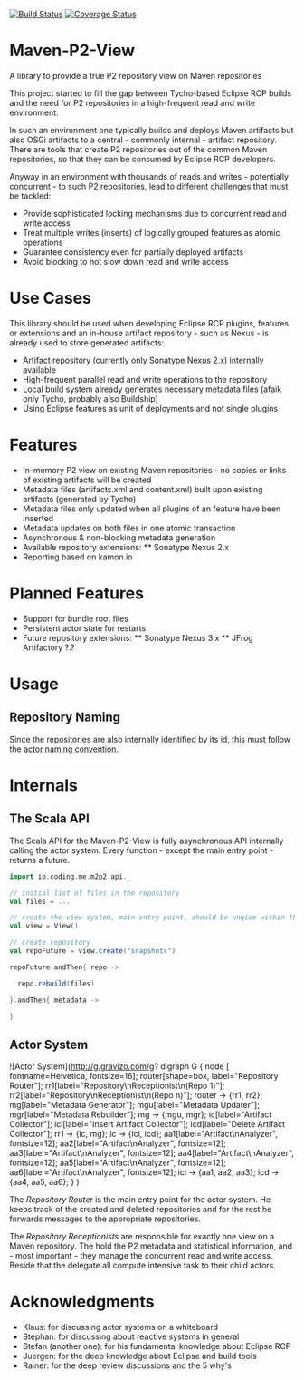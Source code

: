 [![Build Status](https://travis-ci.org/coding-me/maven-p2-view.svg?branch=master)](https://travis-ci.org/coding-me/maven-p2-view)
[![Coverage Status](https://coveralls.io/repos/coding-me/maven-p2-view/badge.svg?branch=master&service=github)](https://coveralls.io/github/coding-me/maven-p2-view?branch=master)

# Maven-P2-View
A library to provide a true P2 repository view on Maven repositories

This project started to fill the gap between Tycho-based Eclipse RCP builds and the need for P2 repositories in a high-frequent read and write environment.

In such an environment one typically builds and deploys Maven artifacts but also OSGi artifacts to a central - commonly internal - artifact repository. There are tools that create P2 repositories out of the common Maven repositories, so that they can be consumed by Eclipse RCP developers.

Anyway in an environment with thousands of reads and writes - potentially concurrent - to such P2 repositories, lead to different challenges that must be tackled:

* Provide sophisticated locking mechanisms due to concurrent read and write access
* Treat multiple writes (inserts) of logically grouped features as atomic operations
* Guarantee consistency even for partially deployed artifacts
* Avoid blocking to not slow down read and write access


# Use Cases

This library should be used when developing Eclipse RCP plugins, features or extensions and an in-house artifact repository - such as Nexus - is already used to store generated artifacts:

* Artifact repository (currently only Sonatype Nexus 2.x) internally available
* High-frequent parallel read and write operations to the repository
* Local build system already generates necessary metadata files (afaik only Tycho, probably also Buildship)
* Using Eclipse features as unit of deployments and not single plugins

# Features

* In-memory P2 view on existing Maven repositories - no copies or links of existing artifacts will be created
* Metadata files (artifacts.xml and content.xml) built upon existing artifacts (generated by Tycho)
* Metadata files only updated when all plugins of an feature have been inserted
* Metadata updates on both files in one atomic transaction
* Asynchronous & non-blocking metadata generation
* Available repository extensions:
** Sonatype Nexus 2.x
* Reporting based on kamon.io

# Planned Features
* Support for bundle root files
* Persistent actor state for restarts
* Future repository extensions:
** Sonatype Nexus 3.x
** JFrog Artifactory ?.?


# Usage

## Repository Naming

Since the repositories are also internally identified by its id, this must follow the [actor naming convention](http://doc.akka.io/docs/akka/current/scala/actors.html).

# Internals

## The Scala API

The Scala API for the Maven-P2-View is fully asynchronous API internally calling the actor system. Every function - except the main entry point - returns a future.

```scala
import io.coding.me.m2p2.api._

// initial list of files in the repository
val files = ...

// create the view system, main entry point, should be unqiue within the JVM
val view = View()

// create repository
val repoFuture = view.create("snapshots")

repoFuture.andThen{ repo ->

  repo.rebuild(files)

}.andThen{ metadata ->

}

```
## Actor System

![Actor System](http://g.gravizo.com/g?
  digraph G {
    node [ fontname=Helvetica, fontsize=16];
    router[shape=box, label="Repository Router"];
    rr1[label="Repository\\nReceptionist\\n(Repo 1)"];
    rr2[label="Repository\\nReceptionist\\n(Repo n)"];
    router -> {rr1, rr2};
    mg[label="Metadata Generator"];
    mgu[label="Metadata Updater"];
    mgr[label="Metadata Rebuilder"];
    mg -> {mgu, mgr};
    ic[label="Artifact Collector"];
    ici[label="Insert Artifact Collector"];
    icd[label="Delete Artifact Collector"];
    rr1 -> {ic, mg};
    ic -> {ici, icd};
    aa1[label="Artifact\\nAnalyzer", fontsize=12];
    aa2[label="Artifact\\nAnalyzer", fontsize=12];
    aa3[label="Artifact\\nAnalyzer", fontsize=12];
    aa4[label="Artifact\\nAnalyzer", fontsize=12];
    aa5[label="Artifact\\nAnalyzer", fontsize=12];
    aa6[label="Artifact\\nAnalyzer", fontsize=12];
    ici -> {aa1, aa2, aa3};
    icd -> {aa4, aa5, aa6};
  }
)

The *Repository Router* is the main entry point for the actor system. He keeps track of the created and deleted repositories and for the rest he forwards messages to the appropriate repositories.

The *Repository Receptionists* are responsible for exactly one view on a Maven repository. The hold the P2 metadata and statistical information, and - most important - they manage the concurrent read and write access. Beside that the delegate all compute intensive task to their child actors.

# Acknowledgments

* Klaus: for discussing actor systems on a whiteboard
* Stephan: for discussing about reactive systems in general
* Stefan (another one): for his fundamental knowledge about Eclipse RCP
* Juergen: for the deep knowledge about Eclipse and build tools
* Rainer: for the deep review discussions and the 5 why's
